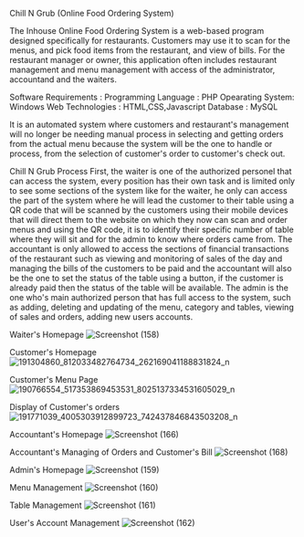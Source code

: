 Chill N Grub (Online Food Ordering System)

The Inhouse Online Food Ordering System is a web-based program designed specifically for restaurants. Customers may use it to scan for the menus, and pick food items from the  restaurant, and view of bills. For the restaurant manager or owner, this application often includes restaurant management and menu management with access of the administrator, accountand and the waiters. 

Software Requirements : 
Programming Language : PHP 
Opearating System: Windows 
Web Technologies : HTML,CSS,Javascript 
Database : MySQL 

It is an automated system where customers and restaurant's management will no longer be needing manual process in selecting and getting orders from the actual menu because the system will be the one to handle or process, from the selection of customer's order to customer's check out.   

Chill N Grub Process 
First, the waiter is one of the authorized personel that can access the system, every position has their own task and is limited only to see some sections of the system like for the waiter, he only can access the part of the system where he will lead the customer to their table using a QR code that will be scanned by the customers using their mobile devices that will direct them to the website on which they now can scan and order menus and using the QR code, it is to identify their specific number of table where they will sit and for the admin to know where orders came from. The accountant is only allowed to access the sections of financial transactions of the restaurant such as viewing and monitoring of sales of the day and managing the bills of the customers to be paid and the accountant will also be the one to set the status of the table using a button, if the customer is already paid then the status of the table will be available. The admin is the one who's main authorized person that has full access to the system, such as adding, deleting and updating of the menu, category and tables, viewing of sales and orders, adding new users accounts.


Waiter's Homepage 
![Screenshot (158)](https://user-images.githubusercontent.com/81260675/119527624-17249080-bdb3-11eb-97ec-a1bfa9aaadb0.png)

Customer's Homepage 
![191304860_812033482764734_262169041188831824_n](https://user-images.githubusercontent.com/81260675/119527720-2c99ba80-bdb3-11eb-838c-cb027b03e0a3.png)


Customer's Menu Page 
![190766554_517353869453531_8025137334531605029_n](https://user-images.githubusercontent.com/81260675/119527741-31f70500-bdb3-11eb-829b-b2b8f286878d.png)

Display of Customer's orders
![191771039_4005303912899723_742437846843503208_n](https://user-images.githubusercontent.com/81260675/119527760-37544f80-bdb3-11eb-82d0-8a825cdc96ca.png)

Accountant's Homepage 
![Screenshot (166)](https://user-images.githubusercontent.com/81260675/119528266-a16cf480-bdb3-11eb-83d2-d27fd51ae219.png)

Accountant's Managing of Orders and Customer's Bill
![Screenshot (168)](https://user-images.githubusercontent.com/81260675/119528604-eabd4400-bdb3-11eb-8cf0-588b70aea21d.png)

Admin's Homepage 
![Screenshot (159)](https://user-images.githubusercontent.com/81260675/119528673-fc065080-bdb3-11eb-9e51-a30760cfc325.png)

Menu Management 
![Screenshot (160)](https://user-images.githubusercontent.com/81260675/119528893-29eb9500-bdb4-11eb-943b-a118064cb89b.png)

Table Management 
![Screenshot (161)](https://user-images.githubusercontent.com/81260675/119529076-5a333380-bdb4-11eb-9cc5-608755c34448.png)

User's Account Management 
![Screenshot (162)](https://user-images.githubusercontent.com/81260675/119529130-661ef580-bdb4-11eb-8689-1b2e7396ad5c.png)

